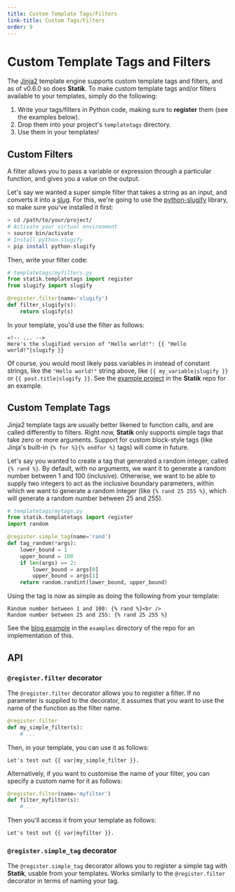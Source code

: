 ```yaml
---
title: Custom Template Tags/Filters
link-title: Custom Tags/Filters
order: 9
---
```


# Custom Template Tags and Filters

The [Jinja2](http://jinja.pocoo.org/) template engine supports custom
template tags and filters, and as of v0.6.0 so does **Statik**. To make
custom template tags and/or filters available to your templates, simply
do the following:

1. Write your tags/filters in Python code, making sure to **register**
   them (see the examples below).
2. Drop them into your project's `templatetags` directory.
3. Use them in your templates!

## Custom Filters
A filter allows you to pass a variable or expression through a
particular function, and gives you a value on the output.

Let's say we wanted a super simple filter that takes a string as an
input, and converts it into a
[slug](https://en.wikipedia.org/wiki/Semantic_URL#Slug). For this, we're
going to use the
[python-slugify](https://github.com/un33k/python-slugify) library, so
make sure you've installed it first:

```bash
> cd /path/to/your/project/
# Activate your virtual environment
> source bin/activate
# Install python-slugify
> pip install python-slugify
```

Then, write your filter code:

```python
# templatetags/myfilters.py
from statik.templatetags import register
from slugify import slugify

@register.filter(name='slugify')
def filter_slugify(s):
    return slugify(s)
```

In your template, you'd use the filter as follows:

```html+jinja
<!-- ... -->
Here's the slugified version of "Hello world!": {{ "Hello world!"|slugify }}
```

Of course, you would most likely pass variables in instead of constant
strings, like the `"Hello world!"` string above, like `{{
my_variable|slugify }}` or `{{ post.title|slugify }}`. See the
[example project](https://github.com/thanethomson/statik/tree/master/examples/blog)
in the **Statik** repo for an example.

## Custom Template Tags
Jinja2 template tags are usually better likened to function calls, and
are called differently to filters. Right now, **Statik** only supports
simple tags that take zero or more arguments. Support for custom
block-style tags (like Jinja's built-in `{% for %}{% endfor %}` tags)
will come in future.

Let's say you wanted to create a tag that generated a random integer,
called `{% rand %}`. By default, with no arguments, we want it to
generate a random number between 1 and 100 (inclusive). Otherwise, we
want to be able to supply two integers to act as the inclusive boundary
parameters, within which we want to generate a random integer (like `{%
rand 25 255 %}`, which will generate a random number between 25 and
255).

```python
# templatetags/mytags.py
from statik.templatetags import register
import random

@register.simple_tag(name='rand')
def tag_random(*args):
    lower_bound = 1
    upper_bound = 100
    if len(args) == 2:
        lower_bound = args[0]
        upper_bound = args[1]
    return random.randint(lower_bound, upper_bound)
```

Using the tag is now as simple as doing the following from your
template:

```html+jinja
Random number between 1 and 100: {% rand %}<br />
Random number between 25 and 255: {% rand 25 255 %}
```

See the
[blog example](https://github.com/thanethomson/statik/tree/master/examples/blog)
in the `examples` directory of the repo for an implementation of this.

## API

### `@register.filter` decorator
The `@register.filter` decorator allows you to register a filter. If no
parameter is supplied to the decorator, it assumes that you want to use
the name of the function as the filter name.

```python
@register.filter
def my_simple_filter(s):
    # ...
```

Then, in your template, you can use it as follows:

```html+jinja
Let's test out {{ var|my_simple_filter }}.
```

Alternatively, if you want to customise the name of your filter, you can
specify a custom name for it as follows:

```python
@register.filter(name='myfilter')
def filter_myfilter(s):
    # ...
```

Then you'll access it from your template as follows:

```html+jinja
Let's test out {{ var|myfilter }}.
```

### `@register.simple_tag` decorator
The `@register.simple_tag` decorator allows you to register a simple tag
with **Statik**, usable from your templates. Works similarly to the
`@register.filter` decorator in terms of naming your tag.
